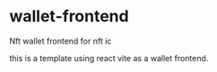 # wallet-frontend
Nft wallet frontend for nft ic

this is a template using react vite as a wallet frontend.
